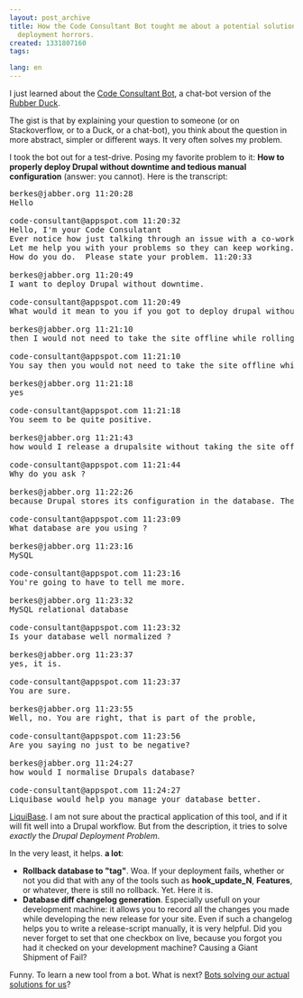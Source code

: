 ```yaml
---
layout: post_archive
title: How the Code Consultant Bot tought me about a potential solution to Drupals'
  deployment horrors.
created: 1331807160
tags:

lang: en
---
```

I just learned about the [Code Consultant Bot](https://code-consultant.appspot.com/), a chat-bot version of the [Rubber Duck](http://www.codinghorror.com/blog/2012/03/rubber-duck-problem-solving.html). 

The gist is that by explaining your question to someone (or on Stackoverflow, or to a Duck, or a chat-bot), you think about the question in more abstract, simpler or different ways. It very often solves my problem. 

I took the bot out for a test-drive. Posing my favorite problem to it: **How to properly deploy Drupal without downtime and tedious manual configuration** (answer: you cannot). Here is the transcript:

<pre>
berkes@jabber.org 11:20:28
Hello	

code-consultant@appspot.com 11:20:32
Hello, I'm your Code Consulatant
Ever notice how just talking through an issue with a co-worker is enough to help you solve a problem, even if they don't say a word? 11:20:32
Let me help you with your problems so they can keep working. 11:20:33
How do you do.  Please state your problem. 11:20:33
 
berkes@jabber.org 11:20:49
I want to deploy Drupal without downtime.	

code-consultant@appspot.com 11:20:49
What would it mean to you if you got to deploy drupal without downtime  ?	

berkes@jabber.org 11:21:10
then I would not need to take the site offline while rolling out a new release	

code-consultant@appspot.com 11:21:10
You say then you would not need to take the site offline while rolling out a new release  ?	

berkes@jabber.org 11:21:18
yes	

code-consultant@appspot.com 11:21:18
You seem to be quite positive.	

berkes@jabber.org 11:21:43
how would I release a drupalsite without taking the site offline?	

code-consultant@appspot.com 11:21:44
Why do you ask ?	

berkes@jabber.org 11:22:26
because Drupal stores its configuration in the database. The same database that contains the content.	

code-consultant@appspot.com 11:23:09
What database are you using ?	

berkes@jabber.org 11:23:16
MySQL	

code-consultant@appspot.com 11:23:16
You're going to have to tell me more.	

berkes@jabber.org 11:23:32
MySQL relational database	

code-consultant@appspot.com 11:23:32
Is your database well normalized ?	

berkes@jabber.org 11:23:37
yes, it is.	

code-consultant@appspot.com 11:23:37
You are sure.	

berkes@jabber.org 11:23:55
Well, no. You are right, that is part of the proble,	

code-consultant@appspot.com 11:23:56
Are you saying no just to be negative?	

berkes@jabber.org 11:24:27
how would I normalise Drupals database?	

code-consultant@appspot.com 11:24:27
Liquibase would help you manage your database better.
</pre>

[LiquiBase](https://en.wikipedia.org/wiki/LiquiBase). I am not sure about the practical application of this tool, and if it will fit well into a Drupal workflow. But from the description, it tries to solve *exactly* the *Drupal Deployment Problem*.

In the very least, it helps. **a lot**:

* **Rollback database to "tag"**. Woa. If your deployment fails, whether or not you did that with any of the tools such as **hook\_update\_N**, **Features**, or whatever, there is still no rollback. Yet. Here it is.
* **Database diff changelog generation**. Especially usefull on your development machine: it allows you to record all the changes you made while developing the new release for your site. Even if such a changelog helps you to write a release-script manually, it is very helpful. Did you never forget to set that one checkbox on live, because you forgot you had it checked on your development machine? Causing a Giant Shipment of Fail?

Funny. To learn a new tool from a bot. What is next? [Bots solving our actual solutions for us](http://www.goingfaster.com/term2029/skynet.html)? 
